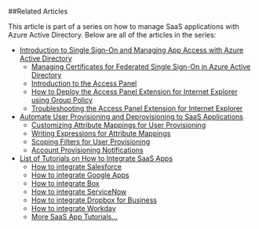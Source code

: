 ##Related Articles

This article is part of a series on how to manage SaaS applications with Azure Active Directory. Below are all of the articles in the series:

- [Introduction to Single Sign-On and Managing App Access with Azure Active Directory](active-directory-appssoaccess-whatis.md)
    - [Managing Certificates for Federated Single Sign-On in Azure Active Directory](active-directory-sso-certs.md)
    - [Introduction to the Access Panel](active-directory-saas-access-panel-introduction.md)
    - [How to Deploy the Access Panel Extension for Internet Explorer using Group Policy](active-directory-saas-ie-group-policy.md)
    - [Troubleshooting the Access Panel Extension for Internet Explorer](active-directory-saas-ie-troubleshooting.md)
- [Automate User Provisioning and Deprovisioning to SaaS Applications](active-directory-saas-app-provisioning.md)
    - [Customizing Attribute Mappings for User Provisioning](active-directory-saas-customizing-attribute-mappings.md)
    - [Writing Expressions for Attribute Mappings](active-directory-saas-writing-expressions-for-attribute-mappings.md)
    - [Scoping Filters for User Provisioning](active-directory-saas-scoping-filters.md)
    - [Account Provisioning Notifications](active-directory-saas-account-provisioning-notifications.md)
- [List of Tutorials on How to Integrate SaaS Apps](active-directory-saas-tutorial-list.md)
    - [How to integrate Salesforce](active-directory-saas-salesforce-tutorial.md)
    - [How to integrate Google Apps](active-directory-saas-google-apps-tutorial.md)
    - [How to integrate Box](active-directory-saas-box-tutorial.md)
    - [How to integrate ServiceNow](active-directory-saas-servicenow-tutorial.md)
    - [How to integrate Dropbox for Business](active-directory-saas-dropboxforbusiness-tutorial.md)
    - [How to integrate Workday](active-directory-saas-workday-tutorial.md) 
    - [More SaaS App Tutorials...](active-directory-saas-tutorial-list.md)

